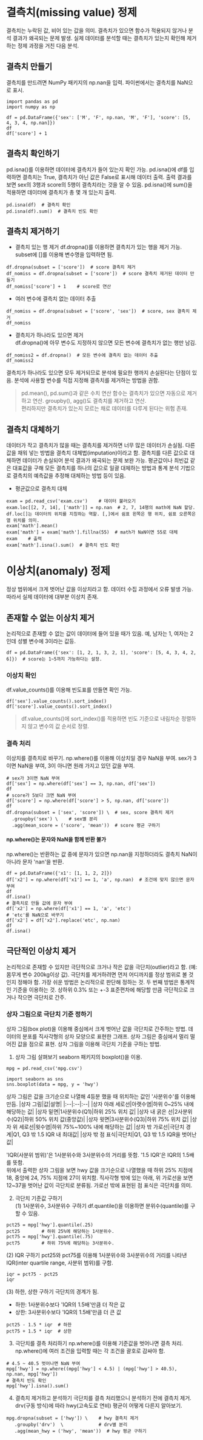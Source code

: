 # 결측치(missing value) 정제
결측치는 누락된 값, 비어 있는 값을 의미. 결측치가 있으면 함수가 적용되지 않거나 분석 결과가 왜곡되는 문제 발생.
실제 데이터를 분석할 때는 결측치가 있는지 확인해 제거하는 정제 과정을 거친 다음 분석.
## 결측치 만들기
결측치를 만드려면 NumPy 패키지의 np.nan을 입력. 파이썬에서는 결측치를 NaN으로 표시.
```
import pandas as pd
import numpy as np

df = pd.DataFrame({'sex': ['M', 'F', np.nan, 'M', 'F'], 'score': [5, 4, 3, 4, np.nan]})
df
df['score'] + 1
```
## 결측치 확인하기
pd.isna()를 이용하면 데이터에 결측치가 들어 있는지 확인 가능. pd.isna()에 df를 입력하면 결측치는 True, 결측치가 아닌 값은 False로 표시해 데이터 출력.
출력 결과를 보면 sex의 3행과 score의 5행이 결측치라는 것을 알 수 있음. pd.isna()에 sum()을 적용하면 데이터에 결측치가 총 몇 개 있는지 출력.
```
pd.isna(df)  # 결측치 확인
pd.isna(df).sum()  # 결측치 빈도 확인
```
## 결측치 제거하기
* 결측치 있는 행 제거
df.dropna()를 이용하면 결측치가 있는 행을 제거 가능. subset에 []를 이용해 변수명을 입력하면 됨.
```
df.dropna(subset = ['score'])  # score 결측치 제거
df_nomiss = df.dropna(subset = ['score'])  # score 결측치 제거된 데이터 만들기
df_nomiss['score'] + 1    # score로 연산
```
* 여러 변수에 결측치 없는 데이터 추출
```
df_nomiss = df.dropna(subset = ['score', 'sex'])  # score, sex 결측치 제거
df_nomiss
```
* 결측치가 하나라도 있으면 제거  
df.dropna()에 아무 변수도 지정하지 않으면 모든 변수에 결측치가 없는 행만 남김.
```
df_nomiss2 = df.dropna()  # 모든 변수에 결측치 없는 데이터 추출
df_nomiss2
```
결측치가 하나라도 있으면 모두 제거되므로 분석에 필요한 행까지 손실된다는 단점이 있음.
분석에 사용할 변수를 직접 지정해 결측치를 제거하는 방법을 권함.
> pd.mean(), pd.sum()과 같은 수치 연산 함수는 결측치가 있으면 자동으로 제거하고 연산. groupby(), agg()도 결측치를 제거하고 연산.  
> 편리하지만 결측치가 있는지 모르는 채로 데이터를 다루게 된다는 위험 존재.

## 결측치 대체하기
데이터가 작고 결측치가 많을 때는 결측치를 제거하면 너무 많은 데이터가 손실됨. 다른 값을 채워 넣는 방법을 결측치 대체법(imputation)이라고 함.
결측치를 다른 값으로 대체하면 데이터가 손실되어 분석 결과가 왜곡되는 문제 보완 가능.
평균값이나 최빈값 같은 대표값을 구해 모든 결측치를 하나의 값으로 일괄 대체하는 방법과 통계 분석 기법으로 결측치의 예측값을 추정해 대체하는 방법 등이 있음.
* 평균값으로 결측치 대체
```
exam = pd.read_csv('exam.csv')    # 데이터 불러오기
exam.loc[[2, 7, 14], ['math']] = np.nan  # 2, 7, 14행의 math에 NaN 할당. df.loc[]는 데이터의 위치를 지칭하는 역할. [,]에서 쉼표 왼쪽은 행 위치, 쉼표 오른쪽은 열 위치를 의미.
exam['math'].mean()
exam['math'] = exam['math'].fillna(55)  # math가 NaN이면 55로 대체
exam    # 출력
exam['math'].isna().sum()  # 결측치 빈도 확인
```

# 이상치(anomaly) 정제
정상 범위에서 크게 벗어난 값을 이상치라고 함. 데이터 수집 과정에서 오류 발생 가능. 따라서 실제 데이터에 대부분 이상치 존재.
## 존재할 수 없는 이상치 제거
논리적으로 존재할 수 없는 값이 데이터에 들어 있을 때가 있음. 예, 남자는 1, 여자는 2인데 성별 변수에 3이라는 값등.
```
df = pd.DataFrame({'sex': [1, 2, 1, 3, 2, 1], 'score': [5, 4, 3, 4, 2, 6]})  # score는 1~5까지 가능하다는 설정.
```
### 이상치 확인
df.value_counts()를 이용해 빈도표를 만들면 확인 가능.
```
df['sex'].value_counts().sort_index()
df['score'].value_counts().sort_index()
```
> df.value_counts()에 sort_index()를 적용하면 빈도 기준으로 내림차순 정렬하지 않고 변수의 값 순서로 정렬.
### 결측 처리
이상치를 결측치로 바꾸기. np.where()를 이용해 이상치일 경우 NaN을 부여. sex가 3이면 NaN을 부여, 3이 아니면 원래 가지고 있던 값을 부여.
```
# sex가 3이면 NaN 부여
df['sex'] = np.where(df['sex'] == 3, np.nan, df['sex'])
df
# score가 5보다 크면 NaN 부여
df['score'] = np.where(df['score'] > 5, np.nan, df['score'])
df
df.dropna(subset = ['sex', 'score']) \  # sex, score 결측치 제거
  .groupby('sex') \    # sex별 분리
  .agg(mean_score = ('score', 'mean'))  # score 평균 구하기
```
#### np.where()는 문자와 NaN을 함께 반환 불가
np.where()는 반환하는 값 중에 문자가 있으면 np.nan을 지정하더라도 결측치 NaN이 아니라 문자 'nan'을 반환.
```
df = pd.DataFrame({'x1': [1, 1, 2, 2]})
df['x2'] = np.where(df['x1'] == 1, 'a', np.nan)  # 조건에 맞지 않으면 문자 부여
df
df.isna()
# 결측치로 만들 값에 문자 부여
df['x2'] = np.where(df['x1'] == 1, 'a', 'etc')
# 'etc'를 NaN으로 바꾸기
df['x2'] = df['x2'].replace('etc', np.nan)
df
df.isna()
```

## 극단적인 이상치 제거
논리적으로 존재할 수 있지만 극단적으로 크거나 작은 값을 극단치(outlier)라고 함. (예: 몸무게 변수 200kg이상 값). 극단치를 제거하려면 먼저 어디까지를 정상 범위로 볼 것인지 정해야 함.
가장 쉬운 방법은 논리적으로 판단해 정하는 것. 두 번째 방법은 통계적인 기준을 이용하는 것. 상하위 0.3% 또는 +-3 표준편차에 해당할 만큼 극단적으로 크거나 작으면 극단치로 간주.

### 상자 그림으로 극단치 기준 정하기
상자 그림(box plot)을 이용해 중심에서 크게 벗어난 값을 극단치로 간주하는 방법. 데이터의 분포를 직사각형의 상자 모양으로 표현한 그래프.
상자 그림은 중심에서 멀리 떨어진 값을 점으로 표현. 상자 그림을 이용해 극단치 기준을 구하는 방법.
1. 상자 그림 살펴보기
seaborn 패키지의 boxplot()을 이용.
```
mpg = pd.read_csv('mpg.csv')

import seaborn as sns
sns.boxplot(data = mpg, y = 'hwy')
```
상자 그림은 값을 크기순으로 나열해 4등분 했을 때 위치하는 값인 '사분위수'를 이용해 만듬.
|상자 그림|값|설명|
|:--|:--|:--|
|상자 아래 세로선|아랫수염|하위 0~25% 내에 해당하는 값|
|상자 밑면|1사분위수(Q1)|하위 25% 위치 값|
|상자 내 굵은 선|2사분위수(Q2)|하위 50% 위치 값(중앙값)|
|상자 윗면|3사분위수(Q3)|하위 75% 위치 값|
|상자 위 세로선|윗수염|하위 75%~100% 내에 해당하는 값|
|상자 밖 가로선|극단치 경계|Q1, Q3 밖 1.5 IQR 내 최대값|
|상자 밖 점 표식|극단치|Q1, Q3 밖 1.5 IQR을 벗어난 값|

'IQR(사분위 범위)'은 1사분위수와 3사분위수의 거리를 뜻함. '1.5 IQR'은 IQR의 1.5배를 뜻함.  
위에서 출력한 상자 그림을 보면 hwy 값을 크기순으로 나열했을 때 하위 25% 지점에 18, 중앙에 24, 75% 지점에 27이 위치함.
직사각형 밖에 있는 아래, 위 가로선을 보면 12~37을 벗어난 값이 극단치로 분류됨. 가로선 밖에 표현된 점 표식은 극단치를 의미.

2. 극단치 기준값 구하기  
(1) 1사분위수, 3사분위수 구하기
df.quantile()을 이용하면 분위수(quantile)를 구할 수 있음.
```
pct25 = mpg['hwy'].quantile(.25)
pct25        # 하위 25%에 해당하는 1사분위수.
pct75 = mpg['hwy'].quantile(.75)
pct75        # 하위 75%에 해당하는 3사분위수.
```
(2) IQR 구하기
pct25와 pct75를 이용해 1사분위수와 3사분위수의 거리를 나타낸 IQR(inter quartile range, 사분위 범위)를 구함.
```
iqr = pct75 - pct25
iqr
```
(3) 하한, 상한 구하기
극단치의 경계가 됨.
* 하한: 1사분위수보다 'IQR의 1.5배'만큼 더 작은 값
* 상한: 3사분위수보다 'IQR의 1.5배'만큼 더 큰 값

```
pct25 - 1.5 * iqr  # 하한
pct75 + 1.5 * iqr  # 상한
```

3. 극단치를 결측 처리하기
np.where()를 이용해 기준값을 벗어나면 결측 처리. np.where()에 여러 조건을 입력할 때는 각 조건을 괄호로 감싸야 함.
```
# 4.5 ~ 40.5 벗어나면 NaN 부여
mpg['hwy'] = np.where((mpg['hwy'] < 4.5) | (mpg['hwy'] > 40.5), np.nan, mpg['hwy'])
# 결측치 빈도 확인
mpg['hwy'].isna().sum()
```

4. 결측치 제거하고 분석하기
극단치를 결측 처리했으니 분석하기 전에 결측치 제거. drv(구동 방식)에 따라 hwy(고속도로 연비) 평균이 어떻게 다른지 알아보기.
```
mpg.dropna(subset = ['hwy']) \    # hwy 결측치 제거
   .groupby('drv')  \             # drv별 분리
   .agg(mean_hwy = ('hwy', 'mean'))  # hwy 평균 구하기
```
